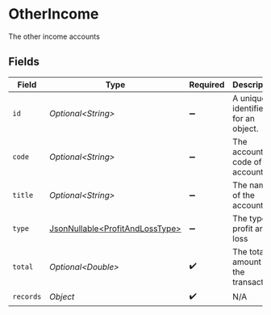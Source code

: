 # OtherIncome

The other income accounts


## Fields

| Field                                                                            | Type                                                                             | Required                                                                         | Description                                                                      | Example                                                                          |
| -------------------------------------------------------------------------------- | -------------------------------------------------------------------------------- | -------------------------------------------------------------------------------- | -------------------------------------------------------------------------------- | -------------------------------------------------------------------------------- |
| `id`                                                                             | *Optional\<String>*                                                              | :heavy_minus_sign:                                                               | A unique identifier for an object.                                               | 12345                                                                            |
| `code`                                                                           | *Optional\<String>*                                                              | :heavy_minus_sign:                                                               | The account code of the account                                                  | 1100                                                                             |
| `title`                                                                          | *Optional\<String>*                                                              | :heavy_minus_sign:                                                               | The name of the account.                                                         | Current assets                                                                   |
| `type`                                                                           | [JsonNullable\<ProfitAndLossType>](../../models/components/ProfitAndLossType.md) | :heavy_minus_sign:                                                               | The type of profit and loss                                                      | Section                                                                          |
| `total`                                                                          | *Optional\<Double>*                                                              | :heavy_check_mark:                                                               | The total amount of the transaction                                              | 49.99                                                                            |
| `records`                                                                        | *Object*                                                                         | :heavy_check_mark:                                                               | N/A                                                                              |                                                                                  |